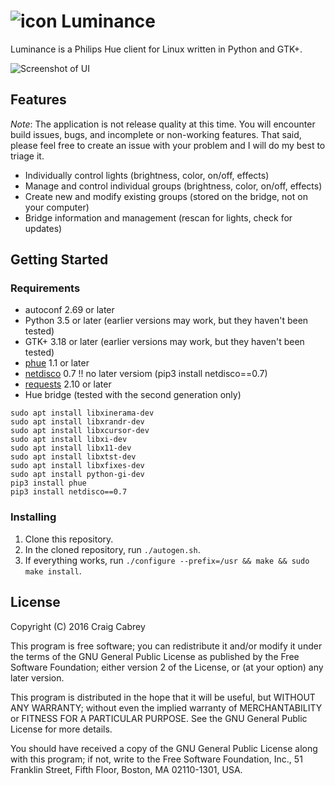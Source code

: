 # ![icon](https://raw.githubusercontent.com/craigcabrey/luminance/master/data/icons/hicolor/48x48/apps/luminance.png) Luminance

Luminance is a Philips Hue client for Linux written in Python and GTK+.

![Screenshot of UI](https://raw.githubusercontent.com/craigcabrey/luminance/master/screenshot.png)

## Features

*Note*: The application is not release quality at this time. You will encounter
build issues, bugs, and incomplete or non-working features. That said, please
feel free to create an issue with your problem and I will do my best to triage
it.

* Individually control lights (brightness, color, on/off, effects)
* Manage and control individual groups (brightness, color, on/off, effects)
* Create new and modify existing groups (stored on the bridge, not on your computer)
* Bridge information and management (rescan for lights, check for updates)

## Getting Started

### Requirements

* autoconf 2.69 or later
* Python 3.5 or later (earlier versions may work, but they haven't been tested)
* GTK+ 3.18 or later (earlier versions may work, but they haven't been tested)
* [phue](https://github.com/studioimaginaire/phue) 1.1 or later
* [netdisco](https://github.com/home-assistant/netdisco) 0.7 !! no later versiom (pip3 install netdisco==0.7)
* [requests](https://github.com/kennethreitz/requests) 2.10 or later
* Hue bridge (tested with the second generation only)

```
sudo apt install libxinerama-dev
sudo apt install libxrandr-dev
sudo apt install libxcursor-dev
sudo apt install libxi-dev
sudo apt install libx11-dev 
sudo apt install libxtst-dev
sudo apt install libxfixes-dev
sudo apt install python-gi-dev
pip3 install phue
pip3 install netdisco==0.7
```

### Installing

1. Clone this repository.
1. In the cloned repository, run `./autogen.sh`.
1. If everything works, run `./configure --prefix=/usr && make && sudo make install`.

## License

Copyright (C) 2016 Craig Cabrey

This program is free software; you can redistribute it and/or
modify it under the terms of the GNU General Public License
as published by the Free Software Foundation; either version 2
of the License, or (at your option) any later version.

This program is distributed in the hope that it will be useful,
but WITHOUT ANY WARRANTY; without even the implied warranty of
MERCHANTABILITY or FITNESS FOR A PARTICULAR PURPOSE.  See the
GNU General Public License for more details.

You should have received a copy of the GNU General Public License
along with this program; if not, write to the Free Software
Foundation, Inc., 51 Franklin Street, Fifth Floor, Boston, MA  02110-1301, USA.
